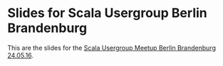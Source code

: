 # Slides for Scala Usergroup Berlin Brandenburg

This are the slides for the [Scala Usergroup Meetup Berlin Brandenburg 24.05.16](http://www.meetup.com/de-DE/Scala-Berlin-Brandenburg/events/231187897/).